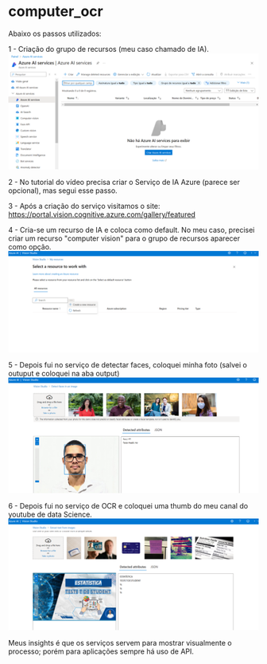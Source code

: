 # computer_ocr

Abaixo os passos utilizados:

1 - Criação do grupo de recursos (meu caso chamado de IA). ![primeira imagem](1.png)

2 - No tutorial do vídeo precisa criar o Serviço de IA Azure (parece ser opcional), mas segui esse passo.

3 - Após a criação do serviço visitamos o site: https://portal.vision.cognitive.azure.com/gallery/featured

4 - Cria-se um recurso de IA e coloca como default. No meu caso, precisei criar um recurso "computer vision" para o grupo de recursos aparecer como opção. ![segunda imagem](2.png)

5 - Depois fui no serviço de detectar faces, coloquei minha foto (salvei o outuput e coloquei na aba output) ![terceira imagem](3.png)

6 - Depois fui no serviço de OCR e coloquei uma thumb do meu canal do youtube de data Science. ![ultima imagem](4.png)

Meus insights é que os serviços servem para mostrar visualmente o processo; porém para aplicações sempre há uso de API.